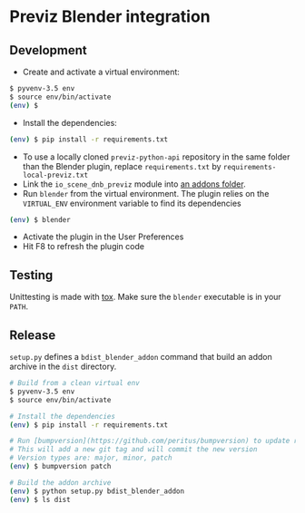 Previz Blender integration
==========================


Development
-----------

* Create and activate a virtual environment:
``` sh
$ pyvenv-3.5 env
$ source env/bin/activate
(env) $
```
* Install the dependencies:
``` sh
(env) $ pip install -r requirements.txt
```
* To use a locally cloned `previz-python-api` repository in the same folder than the Blender plugin, replace `requirements.txt` by `requirements-local-previz.txt`
* Link the `io_scene_dnb_previz` module into [an addons folder](https://www.blender.org/manual/en/getting_started/installing/configuration/directories.html#path-layout).
* Run `blender` from the virtual environment. The plugin relies on the `VIRTUAL_ENV` environment variable to find its dependencies
``` sh
(env) $ blender
```
* Activate the plugin in the User Preferences
* Hit F8 to refresh the plugin code


Testing
-------

Unittesting is made with [tox](https://tox.readthedocs.io/en/latest/). Make sure the `blender` executable is in your `PATH`.


Release
-------

`setup.py` defines a `bdist_blender_addon` command that build an addon archive in the `dist` directory.

```sh
# Build from a clean virtual env
$ pyvenv-3.5 env
$ source env/bin/activate

# Install the dependencies
(env) $ pip install -r requirements.txt

# Run [bumpversion](https://github.com/peritus/bumpversion) to update release version
# This will add a new git tag and will commit the new version
# Version types are: major, minor, patch
(env) $ bumpversion patch

# Build the addon archive
(env) $ python setup.py bdist_blender_addon
(env) $ ls dist
